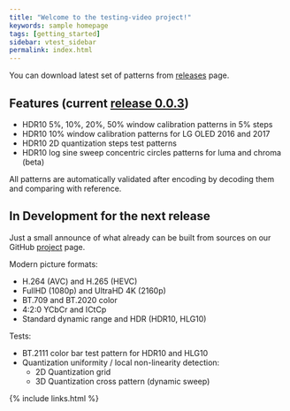 ```yaml
---
title: "Welcome to the testing-video project!"
keywords: sample homepage
tags: [getting_started]
sidebar: vtest_sidebar
permalink: index.html
---
```


You can download latest set of patterns from [releases](https://github.com/testing-av/testing-video/releases) page.

## Features (current [release 0.0.3](https://github.com/testing-av/testing-video/releases/download/0.0.3-preview/testing-video-0.0.3-SNAPSHOT-lossless.zip))

* HDR10 5%, 10%, 20%, 50% window calibration patterns in 5% steps
* HDR10 10% window calibration patterns for LG OLED 2016 and 2017
* HDR10 2D quantization steps test patterns
* HDR10 log sine sweep concentric circles patterns for luma and chroma (beta)

All patterns are automatically validated after encoding by decoding them and comparing with reference.

## In Development for the next release

Just a small announce of what already can be built from sources on our GitHub
[project](https://github.com/testing-av/testing-video) page.

Modern picture formats:
  * H.264 (AVC) and H.265 (HEVC)
  * FullHD (1080p) and UltraHD 4K (2160p)
  * BT.709 and BT.2020 color
  * 4:2:0 YCbCr and ICtCp
  * Standard dynamic range and HDR (HDR10, HLG10)

Tests:
  * BT.2111 color bar test pattern for HDR10 and HLG10
  * Quantization uniformity / local non-linearity detection:
    * 2D Quantization grid
    * 3D Quantization cross pattern (dynamic sweep)

{% include links.html %}
